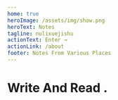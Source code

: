 ```yaml
---
home: true
heroImage: /assets/img/show.png
heroText: Notes
tagline: nulixuejishu
actionText: Enter →
actionLink: /about
footer: Notes From Various Places
---
```



# Write And Read .

